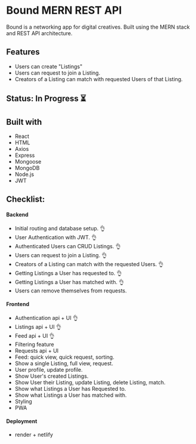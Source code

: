 # Bound MERN REST API

Bound is a networking app for digital creatives. Built using the MERN stack and REST API architecture.

## Features

- Users can create "Listings"
- Users can request to join a Listing.
- Creators of a Listing can match with requested Users of that Listing.

## Status: In Progress :hourglass_flowing_sand:

## Built with

- React
- HTML
- Axios
- Express
- Mongoose
- MongoDB
- Node.js
- JWT

## Checklist:

#### Backend

- Initial routing and database setup. :ok_hand:
- User Authentication with JWT. :ok_hand:
- Authenticated Users can CRUD Listings. :ok_hand:
- Users can request to join a Listing. :ok_hand:
- Creators of a Listing can match with the requested Users. :ok_hand:
- Getting Listings a User has requested to. :ok_hand:
- Getting Listings a User has matched with. :ok_hand:
- Users can remove themselves from requests.

#### Frontend

- Authentication api + UI :ok_hand:
- Listings api + UI :ok_hand:
- Feed api + UI :ok_hand:
- Filtering feature
- Requests api + UI
- Feed: quick view, quick request, sorting.
- Show a single Listing, full view, request.
- User profile, update profile.
- Show User's created Listings.
- Show User their Listing, update Listing, delete Listing, match.
- Show what Listings a User has Requested to.
- Show what Listings a User has matched with.
- Styling
- PWA

#### Deployment

- render + netlify
